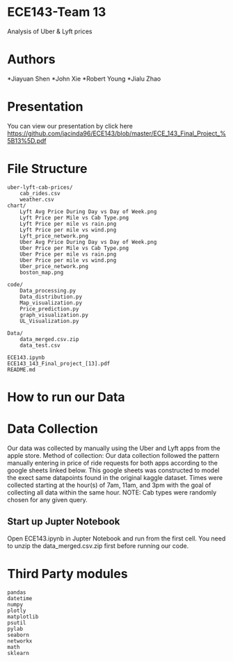 # ECE143-Team 13
Analysis of Uber &amp; Lyft prices

# Authors
*Jiayuan Shen
*John Xie
*Robert Young
*Jialu Zhao

# Presentation
You can view our presentation by click here https://github.com/jacinda96/ECE143/blob/master/ECE_143_Final_Project_%5B13%5D.pdf

# File Structure
```
uber-lyft-cab-prices/
    cab_rides.csv
    weather.csv
chart/
    Lyft Avg Price During Day vs Day of Week.png
    Lyft Price per Mile vs Cab Type.png
    Lyft Price per mile vs rain.png
    Lyft Price per mile vs wind.png
    Lyft_price_network.png
    Uber Avg Price During Day vs Day of Week.png
    Uber Price per Mile vs Cab Type.png
    Uber Price per mile vs rain.png
    Uber Price per mile vs wind.png
    Uber_price_network.png
    boston_map.png

code/
    Data_processing.py
    Data_distribution.py
    Map_visualization.py
    Price_prediction.py
    graph_visualization.py
    UL_Visualization.py
    
Data/
    data_merged.csv.zip
    data_test.csv

ECE143.ipynb
ECE143_143_Final_project_[13].pdf
README.md
```

# How to run our Data

# Data Collection
Our data was collected by manually using the Uber and Lyft apps from the apple store.
Method of collection:
    Our data collection followed the pattern manually entering in price of ride requests for both apps 
    according to the google sheets linked below. This google sheets was constructed to model the exect
    same datapoints found in the original kaggle dataset. Times were collected starting at the hour(s)
    of 7am, 11am, and 3pm with the goal of collecting all data within the same hour.
    NOTE: Cab types were randomly chosen for any given query.

## Start up Jupter Notebook
Open ECE143.ipynb in Jupter Notebook and run from the first cell. 
You need to unzip the data_merged.csv.zip first before running our code.

# Third Party modules
```
pandas
datetime
numpy
plotly
matplotlib
psutil
pylab
seaborn
networkx
math
sklearn
```

